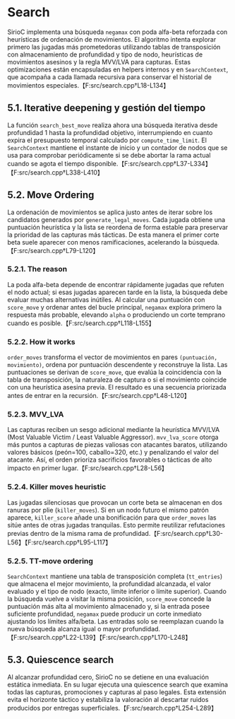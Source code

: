 # Search

SirioC implementa una búsqueda `negamax` con poda alfa-beta reforzada con heurísticas de
ordenación de movimientos. El algoritmo intenta explorar primero las jugadas más prometedoras
utilizando tablas de transposición con almacenamiento de profundidad y tipo de nodo, heurísticas
de movimientos asesinos y la regla MVV/LVA para capturas. Estas optimizaciones están encapsuladas
en helpers internos y en `SearchContext`, que acompaña a cada llamada recursiva para conservar el
historial de movimientos especiales.【F:src/search.cpp†L18-L134】

## 5.1. Iterative deepening y gestión del tiempo

La función `search_best_move` realiza ahora una búsqueda iterativa desde profundidad 1 hasta la
profundidad objetivo, interrumpiendo en cuanto expira el presupuesto temporal calculado por
`compute_time_limit`. El `SearchContext` mantiene el instante de inicio y un contador de nodos que
se usa para comprobar periódicamente si se debe abortar la rama actual cuando se agota el tiempo
disponible.【F:src/search.cpp†L37-L334】【F:src/search.cpp†L338-L410】

## 5.2. Move Ordering

La ordenación de movimientos se aplica justo antes de iterar sobre los candidatos generados
por `generate_legal_moves`. Cada jugada obtiene una puntuación heurística y la lista se reordena
de forma estable para preservar la prioridad de las capturas más tácticas. De esta manera el
primer corte beta suele aparecer con menos ramificaciones, acelerando la búsqueda.【F:src/search.cpp†L79-L120】

### 5.2.1. The reason

La poda alfa-beta depende de encontrar rápidamente jugadas que refuten el nodo actual; si esas
jugadas aparecen tarde en la lista, la búsqueda debe evaluar muchas alternativas inútiles. Al
calcular una puntuación con `score_move` y ordenar antes del bucle principal, `negamax` explora
primero la respuesta más probable, elevando `alpha` o produciendo un corte temprano cuando es
posible.【F:src/search.cpp†L118-L155】

### 5.2.2. How it works

`order_moves` transforma el vector de movimientos en pares `(puntuación, movimiento)`, ordena
por puntuación descendente y reconstruye la lista. Las puntuaciones se derivan de `score_move`,
que evalúa la coincidencia con la tabla de transposición, la naturaleza de captura o si el
movimiento coincide con una heurística asesina previa. El resultado es una secuencia priorizada
antes de entrar en la recursión.【F:src/search.cpp†L48-L120】

### 5.2.3. MVV_LVA

Las capturas reciben un sesgo adicional mediante la heurística MVV/LVA (Most Valuable Victim /
Least Valuable Aggressor). `mvv_lva_score` otorga más puntos a capturas de piezas valiosas con
atacantes baratos, utilizando valores básicos (peón=100, caballo=320, etc.) y penalizando el
valor del atacante. Así, el orden prioriza sacrificios favorables o tácticas de alto impacto en
primer lugar.【F:src/search.cpp†L28-L56】

### 5.2.4. Killer moves heuristic

Las jugadas silenciosas que provocan un corte beta se almacenan en dos ranuras por plie
(`killer_moves`). Si en un nodo futuro el mismo patrón aparece, `killer_score` añade una bonificación
para que `order_moves` las sitúe antes de otras jugadas tranquilas. Esto permite reutilizar
refutaciones previas dentro de la misma rama de profundidad.【F:src/search.cpp†L30-L56】【F:src/search.cpp†L95-L117】

### 5.2.5. TT-move ordering

`SearchContext` mantiene una tabla de transposición completa (`tt_entries`) que almacena el mejor
movimiento, la profundidad alcanzada, el valor evaluado y el tipo de nodo (exacto, límite inferior
o límite superior). Cuando la búsqueda vuelve a visitar la misma posición, `score_move` concede la
puntuación más alta al movimiento almacenado y, si la entrada posee suficiente profundidad,
`negamax` puede producir un corte inmediato ajustando los límites alfa/beta. Las entradas solo se
reemplazan cuando la nueva búsqueda alcanza igual o mayor profundidad.【F:src/search.cpp†L22-L139】【F:src/search.cpp†L170-L248】

## 5.3. Quiescence search

Al alcanzar profundidad cero, SirioC no se detiene en una evaluación estática inmediata. En su
lugar ejecuta una quiescence search que examina todas las capturas, promociones y capturas al paso
legales. Esta extensión evita el horizonte táctico y estabiliza la valoración al descartar ruidos
producidos por entregas superficiales.【F:src/search.cpp†L254-L289】
